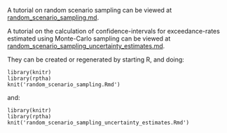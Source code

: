 A tutorial on random scenario sampling can be viewed at [random_scenario_sampling.md](random_scenario_sampling.md).

A tutorial on the calculation of confidence-intervals for exceedance-rates estimated using Monte-Carlo sampling can be viewed at [random_scenario_sampling_uncertainty_estimates.md](random_scenario_sampling_uncertainty_estimates.md).

They can be created or regenerated by starting R, and doing:

    library(knitr)
    library(rptha)
    knit('random_scenario_sampling.Rmd')

and:

    library(knitr)
    library(rptha)
    knit('random_scenario_sampling_uncertainty_estimates.Rmd')

